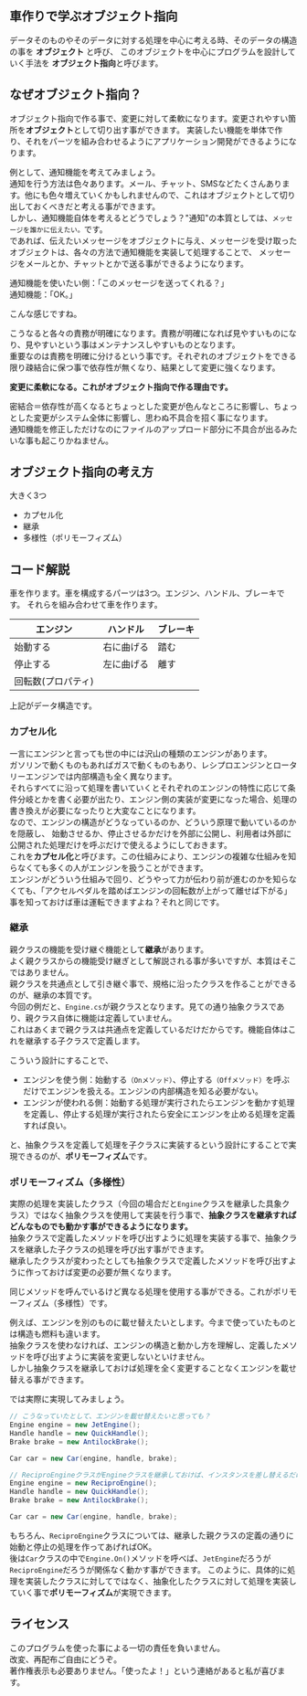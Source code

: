 ﻿## 車作りで学ぶオブジェクト指向

データそのものやそのデータに対する処理を中心に考える時、そのデータの構造の事を **オブジェクト** と呼び、
このオブジェクトを中心にプログラムを設計していく手法を **オブジェクト指向**と呼びます。

## なぜオブジェクト指向？
オブジェクト指向で作る事で、変更に対して柔軟になります。変更されやすい箇所を**オブジェクト**として切り出す事ができます。
実装したい機能を単体で作り、それをパーツを組み合わせるようにアプリケーション開発ができるようになります。

例として、通知機能を考えてみましょう。  
通知を行う方法は色々あります。メール、チャット、SMSなどたくさんあります。他にも色々増えていくかもしれませんので、これはオブジェクトとして切り出しておくべきだと考える事ができます。  
しかし、通知機能自体を考えるとどうでしょう？"通知"の本質としては、`メッセージを誰かに伝えたい。`です。  
であれば、伝えたいメッセージをオブジェクトに与え、メッセージを受け取ったオブジェクトは、各々の方法で通知機能を実装して処理することで、
メッセージをメールとか、チャットとかで送る事ができるようになります。

通知機能を使いたい側：「このメッセージを送ってくれる？」  
通知機能：「OK。」

こんな感じですね。

こうなると各々の責務が明確になります。責務が明確になれば見やすいものになり、見やすいという事はメンテナンスしやすいものとなります。  
重要なのは責務を明確に分けるという事です。それぞれのオブジェクトをできる限り疎結合に保つ事で依存性が無くなり、結果として変更に強くなります。

**変更に柔軟になる。これがオブジェクト指向で作る理由です。**

密結合＝依存性が高くなるとちょっとした変更が色んなところに影響し、ちょっとした変更がシステム全体に影響し、思わぬ不具合を招く事になります。  
通知機能を修正しただけなのにファイルのアップロード部分に不具合が出るみたいな事も起こりかねません。

## オブジェクト指向の考え方
大きく3つ

- カプセル化
- 継承
- 多様性（ポリモーフィズム）

## コード解説
車を作ります。車を構成するパーツは3つ。エンジン、ハンドル、ブレーキです。
それらを組み合わせて車を作ります。

| エンジン | ハンドル | ブレーキ |
| -- | -- | -- |
| 始動する | 右に曲げる | 踏む |
| 停止する | 左に曲げる | 離す |
| 回転数(プロパティ) ||| 

上記がデータ構造です。

### カプセル化
一言にエンジンと言っても世の中には沢山の種類のエンジンがあります。  
ガソリンで動くものもあればガスで動くものもあり、レシプロエンジンとロータリーエンジンでは内部構造も全く異なります。  
それらすべてに沿って処理を書いていくとそれぞれのエンジンの特性に応じて条件分岐とかを書く必要が出たり、エンジン側の実装が変更になった場合、処理の書き換えが必要になったりと大変なことになります。  
なので、エンジンの構造がどうなっているのか、どういう原理で動いているのかを隠蔽し、
始動させるか、停止させるかだけを外部に公開し、利用者は外部に公開された処理だけを呼ぶだけで使えるようにしておきます。  
これを**カプセル化**と呼びます。この仕組みにより、エンジンの複雑な仕組みを知らなくても多くの人がエンジンを扱うことができます。  
エンジンがどういう仕組みで回り、どうやって力が伝わり前が進むのかを知らなくても、「アクセルペダルを踏めばエンジンの回転数が上がって離せば下がる」事を知っておけば車は運転できますよね？それと同じです。  

### 継承
親クラスの機能を受け継ぐ機能として**継承**があります。  
よく親クラスからの機能受け継ぎとして解説される事が多いですが、本質はそこではありません。  
親クラスを共通点として引き継ぐ事で、規格に沿ったクラスを作ることができるのが、継承の本質です。  
今回の例だと、`Engine.cs`が親クラスとなります。見ての通り抽象クラスであり、親クラス自体に機能は定義していません。  
これはあくまで親クラスは共通点を定義しているだけだからです。機能自体はこれを継承する子クラスで定義します。  

こういう設計にすることで、
- エンジンを使う側：始動する`（Onメソッド）`、停止する`（Offメソッド）`を呼ぶだけでエンジンを扱える。エンジンの内部構造を知る必要がない。
- エンジンが使われる側：始動する処理が実行されたらエンジンを動かす処理を定義し、停止する処理が実行されたら安全にエンジンを止める処理を定義すれば良い。

と、抽象クラスを定義して処理を子クラスに実装するという設計にすることで実現できるのが、**ポリモーフィズム**です。

### ポリモーフィズム（多様性）
実際の処理を実装したクラス（今回の場合だと`Engine`クラスを継承した具象クラス）ではなく抽象クラスを使用して実装を行う事で、**抽象クラスを継承すればどんなものでも動かす事ができるようになります。**  
抽象クラスで定義したメソッドを呼び出すように処理を実装する事で、抽象クラスを継承した子クラスの処理を呼び出す事ができます。  
継承したクラスが変わったとしても抽象クラスで定義したメソッドを呼び出すように作っておけば変更の必要が無くなります。

同じメソッドを呼んでいるけど異なる処理を使用する事ができる。これがポリモーフィズム（多様性）です。

例えば、エンジンを別のものに載せ替えたいとします。今まで使っていたものとは構造も燃料も違います。  
抽象クラスを使わなければ、エンジンの構造と動かし方を理解し、定義したメソッドを呼び出すように実装を変更しないといけません。  
しかし抽象クラスを継承しておけば処理を全く変更することなくエンジンを載せ替える事ができます。

では実際に実現してみましょう。

```csharp
// こうなっていたとして、エンジンを載せ替えたいと思っても？
Engine engine = new JetEngine();
Handle handle = new QuickHandle();
Brake brake = new AntilockBrake();

Car car = new Car(engine, handle, brake);
```

```csharp
// ReciproEngineクラスがEngineクラスを継承しておけば、インスタンスを差し替えるだけで載せ替え完了。
Engine engine = new ReciproEngine();
Handle handle = new QuickHandle();
Brake brake = new AntilockBrake();

Car car = new Car(engine, handle, brake);
```

もちろん、`ReciproEngine`クラスについては、継承した親クラスの定義の通りに始動と停止の処理を作ってあげればOK。  
後は`Car`クラスの中で`Engine.On()`メソッドを呼べば、`JetEngine`だろうが`ReciproEngine`だろうが関係なく動かす事ができます。
このように、具体的に処理を実装したクラスに対してではなく、抽象化したクラスに対して処理を実装していく事で**ポリモーフィズム**が実現できます。  

## ライセンス
このプログラムを使った事による一切の責任を負いません。  
改変、再配布ご自由にどうぞ。  
著作権表示も必要ありません。「使ったよ！」という連絡があると私が喜びます。
